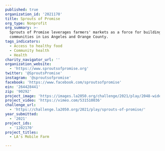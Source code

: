 ```yaml
---
published: true
organization_id: '2021170'
title: Sprouts of Promise
org_type: Nonprofit
org_summary: >-
  Sprouts of Promise leverages farmers' markets as a force for building healthy
  communities in Los Angeles and Orange County.
tags_indicators:
  - Access to healthy food
  - Community health
  - Health
charity_navigator_url: ''
organization_website:
  - 'https://www.sproutsofpromise.org'
twitter: '@SproutsPromise'
instagram: '@sproutsofpromise'
facebook: 'https://www.facebook.com/sproutsofpromise'
ein: '264428441'
zip: '90292'
project_image: 'https://images.la2050.org/challenge/2021/play/2048-wide/sprouts-of-promise.jpg'
project_video: 'https://vimeo.com/531510036'
challenge_url:
  - 'https://challenge.la2050.org/2021/play/sprouts-of-promise/'
year_submitted:
  - '2021'
project_ids:
  - '1202170'
project_titles:
  - LA's Mobile Farm

---
```

